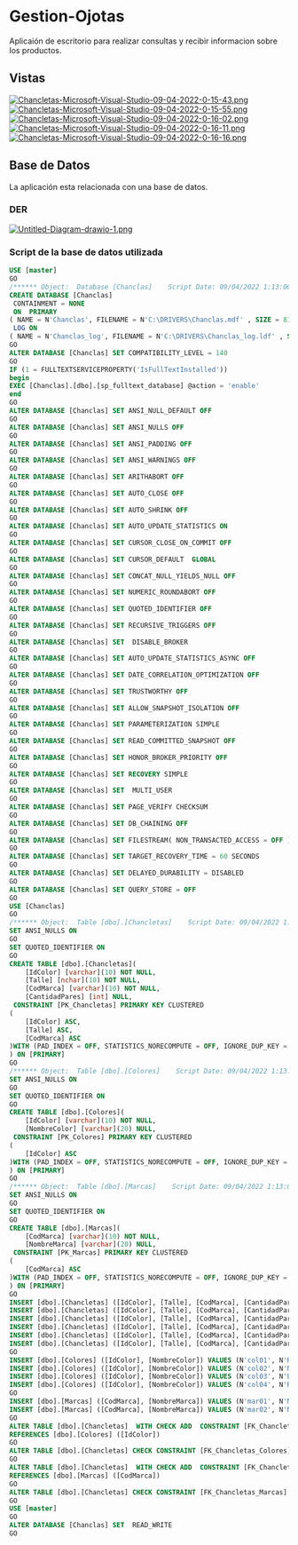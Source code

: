 # Gestion-Ojotas
Aplicaión de escritorio para realizar consultas y recibir informacion sobre los productos.

## Vistas
[![Chancletas-Microsoft-Visual-Studio-09-04-2022-0-15-43.png](https://i.postimg.cc/yNfPQSrk/Chancletas-Microsoft-Visual-Studio-09-04-2022-0-15-43.png)](https://postimg.cc/PLwYNNHj)
[![Chancletas-Microsoft-Visual-Studio-09-04-2022-0-15-55.png](https://i.postimg.cc/MKyYkLFk/Chancletas-Microsoft-Visual-Studio-09-04-2022-0-15-55.png)](https://postimg.cc/XpY5dsWx)
[![Chancletas-Microsoft-Visual-Studio-09-04-2022-0-16-02.png](https://i.postimg.cc/VNHqBPdt/Chancletas-Microsoft-Visual-Studio-09-04-2022-0-16-02.png)](https://postimg.cc/t1WnpfdR)
[![Chancletas-Microsoft-Visual-Studio-09-04-2022-0-16-11.png](https://i.postimg.cc/Wb60YkdT/Chancletas-Microsoft-Visual-Studio-09-04-2022-0-16-11.png)](https://postimg.cc/fJy3Jk7r)
[![Chancletas-Microsoft-Visual-Studio-09-04-2022-0-16-16.png](https://i.postimg.cc/xd7mNG4y/Chancletas-Microsoft-Visual-Studio-09-04-2022-0-16-16.png)](https://postimg.cc/v1rTpnMc)

## Base de Datos
La aplicación esta relacionada con una base de datos.

### DER

[![Untitled-Diagram-drawio-1.png](https://i.postimg.cc/bvksBXvW/Untitled-Diagram-drawio-1.png)](https://postimg.cc/qtBJN5yx)

### Script de la base de datos utilizada
```sql
USE [master]
GO
/****** Object:  Database [Chanclas]    Script Date: 09/04/2022 1:13:00 ******/
CREATE DATABASE [Chanclas]
 CONTAINMENT = NONE
 ON  PRIMARY 
( NAME = N'Chanclas', FILENAME = N'C:\DRIVERS\Chanclas.mdf' , SIZE = 8192KB , MAXSIZE = UNLIMITED, FILEGROWTH = 65536KB )
 LOG ON 
( NAME = N'Chanclas_log', FILENAME = N'C:\DRIVERS\Chanclas_log.ldf' , SIZE = 8192KB , MAXSIZE = 2048GB , FILEGROWTH = 65536KB )
GO
ALTER DATABASE [Chanclas] SET COMPATIBILITY_LEVEL = 140
GO
IF (1 = FULLTEXTSERVICEPROPERTY('IsFullTextInstalled'))
begin
EXEC [Chanclas].[dbo].[sp_fulltext_database] @action = 'enable'
end
GO
ALTER DATABASE [Chanclas] SET ANSI_NULL_DEFAULT OFF 
GO
ALTER DATABASE [Chanclas] SET ANSI_NULLS OFF 
GO
ALTER DATABASE [Chanclas] SET ANSI_PADDING OFF 
GO
ALTER DATABASE [Chanclas] SET ANSI_WARNINGS OFF 
GO
ALTER DATABASE [Chanclas] SET ARITHABORT OFF 
GO
ALTER DATABASE [Chanclas] SET AUTO_CLOSE OFF 
GO
ALTER DATABASE [Chanclas] SET AUTO_SHRINK OFF 
GO
ALTER DATABASE [Chanclas] SET AUTO_UPDATE_STATISTICS ON 
GO
ALTER DATABASE [Chanclas] SET CURSOR_CLOSE_ON_COMMIT OFF 
GO
ALTER DATABASE [Chanclas] SET CURSOR_DEFAULT  GLOBAL 
GO
ALTER DATABASE [Chanclas] SET CONCAT_NULL_YIELDS_NULL OFF 
GO
ALTER DATABASE [Chanclas] SET NUMERIC_ROUNDABORT OFF 
GO
ALTER DATABASE [Chanclas] SET QUOTED_IDENTIFIER OFF 
GO
ALTER DATABASE [Chanclas] SET RECURSIVE_TRIGGERS OFF 
GO
ALTER DATABASE [Chanclas] SET  DISABLE_BROKER 
GO
ALTER DATABASE [Chanclas] SET AUTO_UPDATE_STATISTICS_ASYNC OFF 
GO
ALTER DATABASE [Chanclas] SET DATE_CORRELATION_OPTIMIZATION OFF 
GO
ALTER DATABASE [Chanclas] SET TRUSTWORTHY OFF 
GO
ALTER DATABASE [Chanclas] SET ALLOW_SNAPSHOT_ISOLATION OFF 
GO
ALTER DATABASE [Chanclas] SET PARAMETERIZATION SIMPLE 
GO
ALTER DATABASE [Chanclas] SET READ_COMMITTED_SNAPSHOT OFF 
GO
ALTER DATABASE [Chanclas] SET HONOR_BROKER_PRIORITY OFF 
GO
ALTER DATABASE [Chanclas] SET RECOVERY SIMPLE 
GO
ALTER DATABASE [Chanclas] SET  MULTI_USER 
GO
ALTER DATABASE [Chanclas] SET PAGE_VERIFY CHECKSUM  
GO
ALTER DATABASE [Chanclas] SET DB_CHAINING OFF 
GO
ALTER DATABASE [Chanclas] SET FILESTREAM( NON_TRANSACTED_ACCESS = OFF ) 
GO
ALTER DATABASE [Chanclas] SET TARGET_RECOVERY_TIME = 60 SECONDS 
GO
ALTER DATABASE [Chanclas] SET DELAYED_DURABILITY = DISABLED 
GO
ALTER DATABASE [Chanclas] SET QUERY_STORE = OFF
GO
USE [Chanclas]
GO
/****** Object:  Table [dbo].[Chancletas]    Script Date: 09/04/2022 1:13:01 ******/
SET ANSI_NULLS ON
GO
SET QUOTED_IDENTIFIER ON
GO
CREATE TABLE [dbo].[Chancletas](
	[IdColor] [varchar](10) NOT NULL,
	[Talle] [nchar](10) NOT NULL,
	[CodMarca] [varchar](10) NOT NULL,
	[CantidadPares] [int] NULL,
 CONSTRAINT [PK_Chancletas] PRIMARY KEY CLUSTERED 
(
	[IdColor] ASC,
	[Talle] ASC,
	[CodMarca] ASC
)WITH (PAD_INDEX = OFF, STATISTICS_NORECOMPUTE = OFF, IGNORE_DUP_KEY = OFF, ALLOW_ROW_LOCKS = ON, ALLOW_PAGE_LOCKS = ON) ON [PRIMARY]
) ON [PRIMARY]
GO
/****** Object:  Table [dbo].[Colores]    Script Date: 09/04/2022 1:13:01 ******/
SET ANSI_NULLS ON
GO
SET QUOTED_IDENTIFIER ON
GO
CREATE TABLE [dbo].[Colores](
	[IdColor] [varchar](10) NOT NULL,
	[NombreColor] [varchar](20) NULL,
 CONSTRAINT [PK_Colores] PRIMARY KEY CLUSTERED 
(
	[IdColor] ASC
)WITH (PAD_INDEX = OFF, STATISTICS_NORECOMPUTE = OFF, IGNORE_DUP_KEY = OFF, ALLOW_ROW_LOCKS = ON, ALLOW_PAGE_LOCKS = ON) ON [PRIMARY]
) ON [PRIMARY]
GO
/****** Object:  Table [dbo].[Marcas]    Script Date: 09/04/2022 1:13:01 ******/
SET ANSI_NULLS ON
GO
SET QUOTED_IDENTIFIER ON
GO
CREATE TABLE [dbo].[Marcas](
	[CodMarca] [varchar](10) NOT NULL,
	[NombreMarca] [varchar](20) NULL,
 CONSTRAINT [PK_Marcas] PRIMARY KEY CLUSTERED 
(
	[CodMarca] ASC
)WITH (PAD_INDEX = OFF, STATISTICS_NORECOMPUTE = OFF, IGNORE_DUP_KEY = OFF, ALLOW_ROW_LOCKS = ON, ALLOW_PAGE_LOCKS = ON) ON [PRIMARY]
) ON [PRIMARY]
GO
INSERT [dbo].[Chancletas] ([IdColor], [Talle], [CodMarca], [CantidadPares]) VALUES (N'col01', N'31        ', N'mar02', 2)
INSERT [dbo].[Chancletas] ([IdColor], [Talle], [CodMarca], [CantidadPares]) VALUES (N'col01', N'34        ', N'mar02', 4)
INSERT [dbo].[Chancletas] ([IdColor], [Talle], [CodMarca], [CantidadPares]) VALUES (N'col02', N'25        ', N'mar01', 6)
INSERT [dbo].[Chancletas] ([IdColor], [Talle], [CodMarca], [CantidadPares]) VALUES (N'col03', N'30        ', N'mar02', 5)
INSERT [dbo].[Chancletas] ([IdColor], [Talle], [CodMarca], [CantidadPares]) VALUES (N'col04', N'30        ', N'mar02', 5)
INSERT [dbo].[Chancletas] ([IdColor], [Talle], [CodMarca], [CantidadPares]) VALUES (N'col04', N'41        ', N'mar01', 7)
GO
INSERT [dbo].[Colores] ([IdColor], [NombreColor]) VALUES (N'col01', N'Rojo')
INSERT [dbo].[Colores] ([IdColor], [NombreColor]) VALUES (N'col02', N'Negro')
INSERT [dbo].[Colores] ([IdColor], [NombreColor]) VALUES (N'col03', N'Blanco')
INSERT [dbo].[Colores] ([IdColor], [NombreColor]) VALUES (N'col04', N'Rosa')
GO
INSERT [dbo].[Marcas] ([CodMarca], [NombreMarca]) VALUES (N'mar01', N'NIKE')
INSERT [dbo].[Marcas] ([CodMarca], [NombreMarca]) VALUES (N'mar02', N'NEW BALANCE')
GO
ALTER TABLE [dbo].[Chancletas]  WITH CHECK ADD  CONSTRAINT [FK_Chancletas_Colores] FOREIGN KEY([IdColor])
REFERENCES [dbo].[Colores] ([IdColor])
GO
ALTER TABLE [dbo].[Chancletas] CHECK CONSTRAINT [FK_Chancletas_Colores]
GO
ALTER TABLE [dbo].[Chancletas]  WITH CHECK ADD  CONSTRAINT [FK_Chancletas_Marcas] FOREIGN KEY([CodMarca])
REFERENCES [dbo].[Marcas] ([CodMarca])
GO
ALTER TABLE [dbo].[Chancletas] CHECK CONSTRAINT [FK_Chancletas_Marcas]
GO
USE [master]
GO
ALTER DATABASE [Chanclas] SET  READ_WRITE 
GO

```
